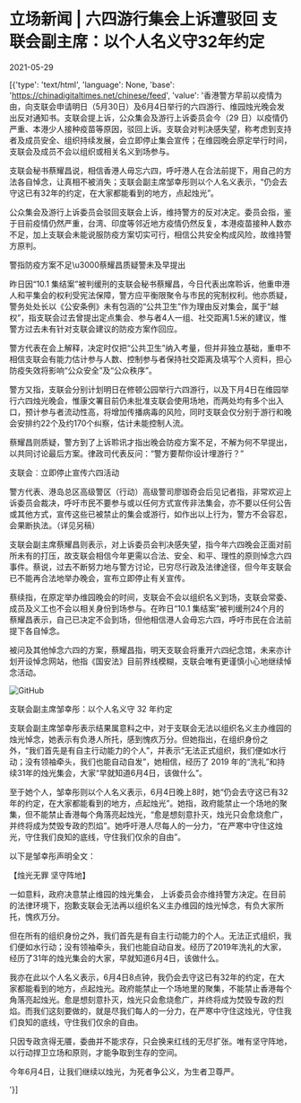 # 立场新闻 | 六四游行集会上诉遭驳回 支联会副主席：以个人名义守32年约定

2021-05-29

[{'type': 'text/html', 'language': None, 'base': 'https://chinadigitaltimes.net/chinese/feed', 'value': '香港警方早前以疫情为由，向支联会申请明日（5月30日）及6月4日举行的六四游行、维园烛光晚会发出反对通知书。支联会提上诉，公众集会及游行上诉委员会今（29 日）以疫情仍严重、本港少人接种疫苗等原因，驳回上诉。支联会对判决感失望，称考虑到支持者及成员安全、组织持续发展，会立即停止集会宣传；在维园晚会原定举行时间，支联会及成员不会以组织或相关名义到场参与。

支联会秘书蔡耀昌说，相信香港人毋忘六四，呼吁港人在合法前提下，用自己的方法各自悼念，让真相不被消失；支联会副主席邹幸彤则以个人名义表示，“仍会去守这已有32年的约定，在大家都能看到的地方，点起烛光”。

公众集会及游行上诉委员会驳回支联会上诉，维持警方的反对决定。委员会指，鉴于目前疫情仍然严重，台湾、印度等邻近地方疫情仍然反复，本港疫苗接种人数亦不足，加上支联会未能说服防疫方案切实可行，相信公共安全构成风险，故维持警方原判。

警指防疫方案不足\u3000蔡耀昌质疑警未及早提出

昨日因“10.1 集结案”被判缓刑的支联会秘书蔡耀昌，今日代表出席聆诉，他重申港人和平集会的权利受宪法保障，警方应平衡限聚令与市民的宪制权利。他亦质疑，警务处处长以《公安条例》未有包涵的“公共卫生”作为理由反对集会，属于“越权”，指支联会过去曾提出定点集会、参与者4人一组、社交距离1.5米的建议，惟警方过去未有针对支联会建议的防疫方案作回应。

警方代表在会上解释，决定时仅把“公共卫生”纳入考量，但并非独立基础，重申不相信支联会有能力估计参与人数、控制参与者保持社交距离及填写个人资料，担心防疫失效将影响“公众安全”及“公众秩序”。

警方又指，支联会分别计划明日在修顿公园举行六四游行，以及下月4日在维园举行六四烛光晚会，惟康文署目前仍未批准支联会使用场地，而两处均有多个出入口，预计参与者流动性高，将增加传播病毒的风险，同时支联会仅分别于游行和晚会安排约22个及约170个纠察，估计未能控制人流。

蔡耀昌则质疑，警方到了上诉聆讯才指出晚会防疫方案不足，不解为何不早提出，以共同讨论最后方案。律政司代表反问：“警方要帮你设计埋游行？”

支联会︰立即停止宣传六四活动

警方代表、港岛总区高级警区（行动）高级警司廖珈奇会后见记者指，非常欢迎上诉委员会裁决，呼吁市民不要参与或以任何方式宣传非法集会，亦不要以任何公告或其他方式，宣传这些已被禁止的集会或游行，如作出以上行为，警方不会容忍，会果断执法。（详见另稿）

支联会副主席蔡耀昌则表示，对上诉委员会判决感失望，指今年六四晚会正面对前所未有的打压，故支联会相信今年更需以合法、安全、和平、理性的原则悼念六四事件。蔡说，过去不断努力地与警方讨论，已穷尽行政及法律途径，但今年支联会已不能再合法地举办晚会，宣布立即停止有关宣传。

蔡续指，在原定举办维园晚会的时间，支联会不会以组织名义到场，支联会常委、成员及义工也不会以相关身份到场参与。在昨日“10.1 集结案”被判缓刑24个月的蔡耀昌表示，自己已决定不会到场，但他相信港人会毋忘六四，呼吁市民在合法前提下各自悼念。

被问及其他悼念六四的方案，蔡耀昌指，明天支联会将重开六四纪念馆，未来亦计划开设悼念网站，他指《国安法》目前界线模糊，支联会唯有更谨慎小心地继续悼念活动。

![GitHub](https://chinadigitaltimes.net/chinese/files/2021/05/15998444_303-1.jpg)

支联会副主席邹幸彤：以个人名义守 32 年约定

支联会副主席邹幸彤表示结果属意料之中，对于支联会无法以组织名义主办维园的烛光悼念，她表示有负港人所托，感到愧疚万分。但她指出，在组织身份之外，“我们首先是有自主行动能力的个人”，并表示“无法正式组织，我们便如水行动；没有领袖牵头，我们也能自动自发”，她相信，经历了 2019 年的“洗礼”和持续31年的烛光集会，大家“早就知道6月4日，该做什么”。

至于她个人，邹幸彤则以个人名义表示，6月4日晚上8时，她“仍会去守这已有32年的约定，在大家都能看到的地方，点起烛光”。她指，政府能禁止一个场地的聚集，但不能禁止香港每个角落亮起烛光，“愈是想刻意扑灭，烛光只会愈烧愈广，并终将成为焚毁专政的烈焰”。她呼吁港人尽每人的一分力，“在严寒中守住这烛光，守住我们良知的底线，守住我们仅余的自由”。

以下是邹幸彤声明全文：



【烛光无罪 坚守阵地】

一如意料，政府决意禁止维园的烛光集会， 上诉委员会亦维持警方决定。在目前的法律环境下，抱歉支联会无法再以组织名义主办维园的烛光悼念，有负大家所托，愧疚万分。

但在所有的组织身份之外，我们首先是有自主行动能力的个人。无法正式组织，我们便如水行动；没有领袖牵头，我们也能自动自发。经历了2019年洗礼的大家，经历了31年的烛光集会的大家，早就知道6月4日，该做什么。

我亦在此以个人名义表示，6月4日8点钟，我仍会去守这已有32年的约定，在大家都能看到的地方，点起烛光。政府能禁止一个场地里的聚集，不能禁止香港每个角落亮起烛光。愈是想刻意扑灭，烛光只会愈烧愈广，并终将成为焚毁专政的烈焰。而我们这刻要做的，就是尽我们每人的一分力，在严寒中守住这烛光，守住我们良知的底线，守住我们仅余的自由。

只因专政贪得无餍，委曲并不能求存，只会换来红线的无尽扩张。唯有坚守阵地，以行动捍卫立场和原则，才能争取到生存的空间。

今年6月4日，让我们继续以烛光，为死者争公义，为生者卫尊严。

'}]